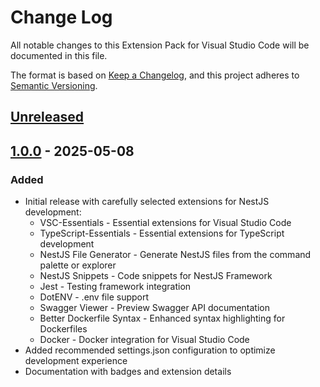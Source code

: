 # Change Log

All notable changes to this Extension Pack for Visual Studio Code will be documented in this file.

The format is based on [Keep a Changelog](https://keepachangelog.com/en/1.0.0/),
and this project adheres to [Semantic Versioning](https://semver.org/spec/v2.0.0.html).

## [Unreleased]

## [1.0.0] - 2025-05-08

### Added

* Initial release with carefully selected extensions for NestJS development:
  * VSC-Essentials - Essential extensions for Visual Studio Code
  * TypeScript-Essentials - Essential extensions for TypeScript development
  * NestJS File Generator - Generate NestJS files from the command palette or explorer
  * NestJS Snippets - Code snippets for NestJS Framework
  * Jest - Testing framework integration
  * DotENV - .env file support
  * Swagger Viewer - Preview Swagger API documentation
  * Better Dockerfile Syntax - Enhanced syntax highlighting for Dockerfiles
  * Docker - Docker integration for Visual Studio Code
* Added recommended settings.json configuration to optimize development experience
* Documentation with badges and extension details

[Unreleased]: https://github.com/Gydunhn/NestJS-Essentials/tree/develop
[1.0.0]: https://github.com/Gydunhn/NestJS-Essentials/releases/tag/1.0.0
